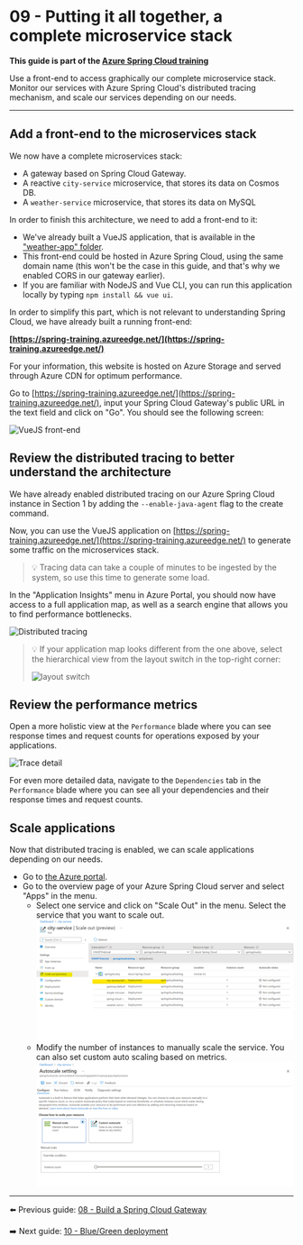 # 09 - Putting it all together, a complete microservice stack

__This guide is part of the [Azure Spring Cloud training](../README.md)__

Use a front-end to access graphically our complete microservice stack. Monitor our services with Azure Spring Cloud's distributed tracing mechanism, and scale our services depending on our needs.

---

## Add a front-end to the microservices stack

We now have a complete microservices stack:

- A gateway based on Spring Cloud Gateway.
- A reactive `city-service` microservice, that stores its data on Cosmos DB.
- A `weather-service` microservice, that stores its data on MySQL

In order to finish this architecture, we need to add a front-end to it:

- We've already built a VueJS application, that is available in the ["weather-app" folder](weather-app/).
- This front-end could be hosted in Azure Spring Cloud, using the same domain name (this won't be the case in this guide, and that's why we enabled CORS in our gateway earlier).
- If you are familiar with NodeJS and Vue CLI, you can run this application locally by typing `npm install && vue ui`.

In order to simplify this part, which is not relevant to understanding Spring Cloud, we have already built a running front-end:

__[https://spring-training.azureedge.net/](https://spring-training.azureedge.net/)__

For your information, this website is hosted on Azure Storage and served through Azure CDN for optimum performance.

Go to [https://spring-training.azureedge.net/](https://spring-training.azureedge.net/), input your Spring Cloud Gateway's public URL in the text field and click on "Go". You should see the following screen:

![VueJS front-end](media/01-vuejs-frontend.png)

## Review the distributed tracing to better understand the architecture

We have already enabled distributed tracing on our Azure Spring Cloud instance in Section 1 by adding the `--enable-java-agent` flag to the create command.

Now, you can use the VueJS application on [https://spring-training.azureedge.net/](https://spring-training.azureedge.net/) to generate some traffic on the microservices stack.

>💡 Tracing data can take a couple of minutes to be ingested by the system, so use this time to generate some load.

In the "Application Insights" menu in Azure Portal, you should now have access to a full application map, as well as a search engine that allows you to find performance bottlenecks.

![Distributed tracing](media/02-distributed-tracing.png)

> 💡 If your application map looks different from the one above, select the hierarchical view from the layout switch in the top-right corner:
>
> ![layout switch](media/05-layout-switch.png)

## Review the performance metrics

Open a more holistic view at the `Performance` blade where you can see response times and request counts for operations exposed by your applications.

![Trace detail](media/03-trace-detail.png)

For even more detailed data, navigate to the `Dependencies` tab in the `Performance` blade where you can see all your dependencies and their response times and request counts.

## Scale applications

Now that distributed tracing is enabled, we can scale applications depending on our needs.

- Go to [the Azure portal](https://portal.azure.com/?WT.mc_id=azurespringcloud-github-judubois).
- Go to the overview page of your Azure Spring Cloud server and select "Apps" in the menu.
  - Select one service and click on "Scale Out" in the menu. Select the service that you want to scale out.  
![Application scaling](media/04-scale-out.png)
  - Modify the number of instances to manually scale the service. You can also set custom auto scaling based on metrics. 
  ![Application scaling](media/04b-auto-scaling.png)

---

⬅️ Previous guide: [08 - Build a Spring Cloud Gateway](../08-build-a-spring-cloud-gateway/README.md)

➡️ Next guide: [10 - Blue/Green deployment](../10-blue-green-deployment/README.md)
